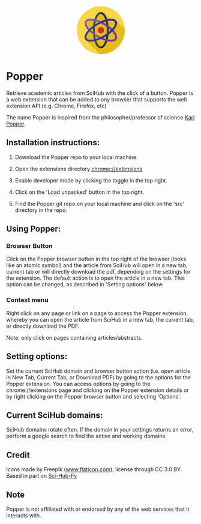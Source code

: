 <div style="text-align:center"><img src ="https://raw.githubusercontent.com/mfdeux/popper_webex/master/src/resources/icons/icon128.png" alt="Popper Web Extension"/></div>

Popper
==========

Retrieve academic articles from SciHub with the click of a button. Popper is a web extension that can be added to any browser that supports the web extension API (e.g. Chrome, Firefox, etc)

The name Popper is inspired from the philosopher/professor of science [Karl Popper](https://en.wikipedia.org/wiki/Karl_Popper).

## Installation instructions:

1. Download the Popper repo to your local machine.

2. Open the extensions directory [chrome://extensions](chrome://extensions)

3. Enable developer mode by clicking the toggle in the top right.

4. Click on the 'Load unpacked' button in the top right.

5. Find the Popper git repo on your local machine and click on the 'src' directory in the repo.


## Using Popper:

### Browser Button

Click on the Popper browser button in the top right of the browser (looks like an atomic symbol) and the article from SciHub will open in a new tab, current tab or will directly download the pdf, depending on the settings for the extension. The default action is to open the article in a new tab. This option can be changed, as described in 'Setting options' below.

### Context menu

Right click on any page or link on a page to access the Popper extension, whereby you can open the article from SciHub in a new tab, the current tab, or directly download the PDF.

Note: only click on pages containing articles/abstracts.

## Setting options:

Set the current SciHub domain and browser button action (i.e. open article in New Tab, Current Tab, or Download PDF) by going to the options for the Popper extension. You can access options by going to the chrome://extensions page and clicking on the Popper extension details or by right clicking on the Popper browser button and selecting 'Options'.

## Current SciHub domains:

SciHub domains rotate often. If the domain in your settings returns an error, perform a google search to find the active and working domains.

Credit
----------
Icons made by Freepik (www.flaticon.com), license through CC 3.0 BY. Based in part on [Sci-Hub-Fy](https://github.com/allanino/sci-hub-fy)

Note
----------
Popper is not affiliated with or endorsed by any of the web services that it interacts with.







